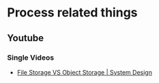 # Process related things


## Youtube

### Single Videos

- [File Storage VS Object Storage | System Design](https://www.youtube.com/watch?v=AV4Ei1qW89o)